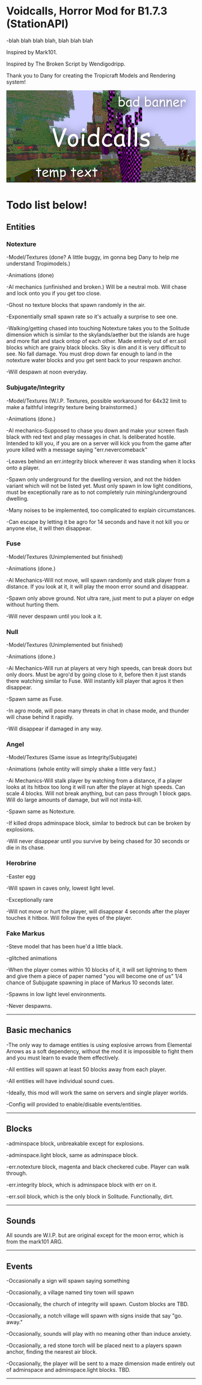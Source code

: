 # Voidcalls, Horror Mod for B1.7.3 (StationAPI)

-blah blah blah blah, blah blah blah

Inspired by Mark101.

Inspired by The Broken Script by Wendigodripp.

Thank you to Dany for creating the Tropicraft Models and Rendering system!

![alt text](https://github.com/UncleAcid1/Voidcalls/blob/main/banner.jpg)

# Todo list below!

## Entities

### Notexture

-Model/Textures (done? A little buggy, im gonna beg Dany to help me understand Tropimodels.)

-Animations (done)

-AI mechanics (unfinished and broken.) Will be a neutral mob. Will chase and lock onto you if you get too close.

-Ghost no texture blocks that spawn randomly in the air.

-Exponentially small spawn rate so it's actually a surprise to see one.

-Walking/getting chased into touching Notexture takes you to the Solitude dimension which is similar to the skylands/aether but the islands are huge and more flat and stack ontop of each other. Made entirely out of err.soil blocks which are grainy black blocks. Sky is dim and it is very difficult to see. No fall damage. You must drop down far enough to land in the notexture water blocks and you get sent back to your respawn anchor.

-Will despawn at noon everyday.

### Subjugate/Integrity

-Model/Textures (W.I.P. Textures, possible workaround for 64x32 limit to make a faithful integrity texture being brainstormed.)

-Animations (done.)

-AI mechanics-Supposed to chase you down and make your screen flash black with red text and play messages in chat. Is deliberated hostile. Intended to kill you, if you are on a server will kick you from the game after youre killed with a message saying "err.nevercomeback"

-Leaves behind an err.integrity block wherever it was standing when it locks onto a player.

-Spawn only underground for the dwelling version, and not the hidden variant which will not be listed yet. Must only spawn in low light conditions, must be exceptionally rare as to not completely ruin mining/underground dwelling.

-Many noises to be implemented, too complicated to explain circumstances.

-Can escape by letting it be agro for 14 seconds and have it not kill you or anyone else, it will then disappear.

### Fuse

-Model/Textures (Unimplemented but finished)

-Animations (done.)

-AI Mechanics-Will not move, will spawn randomly and stalk player from a distance. If you look at it, it will play the moon error sound and disappear.

-Spawn only above ground. Not ultra rare, just ment to put a player on edge without hurting them.

-Will never despawn until you look a it.

### Null

-Model/Textures (Unimplemented but finished)

-Animations (done.)

-Ai Mechanics-Will run at players at very high speeds, can break doors but only doors. Must be agro'd by going close to it, before then it just stands there watching similar to Fuse. Will instantly kill player that agros it then disappear. 

-Spawn same as Fuse.

-In agro mode, will pose many threats in chat in chase mode, and thunder will chase behind it rapidly.

-Will disappear if damaged in any way.

### Angel

-Model/Textures (Same issue as Integrity/Subjugate)

-Animations (whole entity will simply shake a little very fast.)

-Ai Mechanics-Will stalk player by watching from a distance, if a player looks at its hitbox too long it will run after the player at high speeds. Can scale 4 blocks. Will not break anything, but can pass through 1 block gaps. Will do large amounts of damage, but will not insta-kill.

-Spawn same as Notexture.

-If killed drops adminspace block, similar to bedrock but can be broken by explosions.

-Will never disappear until you survive by being chased for 30 seconds or die in its chase.

### Herobrine

-Easter egg

-Will spawn in caves only, lowest light level.

-Exceptionally rare

-Will not move or hurt the player, will disappear 4 seconds after the player touches it hitbox. Will follow the eyes of the player.

### Fake Markus

-Steve model that has been hue'd a little black.

-glitched animations

-When the player comes within 10 blocks of it, it will set lightning to them and give them a piece of paper named "you will become one of us" 1/4 chance of Subjugate spawning in place of Markus 10 seconds later.

-Spawns in low light level environments.

-Never despawns.

-------------------------

## Basic mechanics

-The only way to damage entities is using explosive arrows from Elemental Arrows as a soft dependency, without the mod it is impossible to fight them and you must learn to evade them effectively.

-All entities will spawn at least 50 blocks away from each player.

-All entities will have individual sound cues.

-Ideally, this mod will work the same on servers and single player worlds.

-Config will provided to enable/disable events/entities.

-------------------------

## Blocks

-adminspace block, unbreakable except for explosions.

-adminspace.light block, same as adminspace block.

-err.notexture block, magenta and black checkered cube. Player can walk through.

-err.integrity block, which is adminspace block with err on it.

-err.soil block, which is the only block in Solitude. Functionally, dirt.

-------------------------

## Sounds

All sounds are W.I.P. but are original except for the moon error, which is from the mark101 ARG.

-------------------------

## Events

-Occasionally a sign will spawn saying something

-Occasionally, a village named tiny town will spawn

-Occasionally, the church of integrity will spawn. Custom blocks are TBD.

-Occasionally, a notch village will spawn with signs inside that say "go. away."

-Occasionally, sounds will play with no meaning other than induce anxiety.

-Occasionally, a red stone torch will be placed next to a players spawn anchor, finding the nearest air block.

-Occasionally, the player will be sent to a maze dimension made entirely out of adminspace and adminspace.light blocks. TBD.

-------------------------
